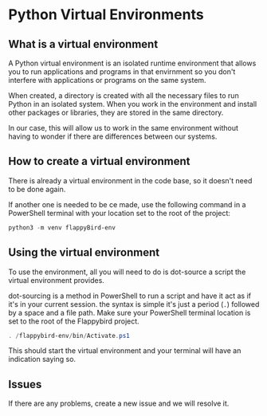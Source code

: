 # Python Virtual Environments

## What is a virtual environment

A Python virtual environment is an isolated runtime environment that allows you
to run applications and programs in that envirnment so you don't interfere with
applications or programs on the same system.

When created, a directory is created with all the necessary files to run Python
in an isolated system. When you work in the environment and install other
packages or libraries, they are stored in the same directory.

In our case, this will allow us to work in the same environment without having
to wonder if there are differences between our systems.

## How to create a virtual environment

There is already a virtual environment in the code base, so it doesn't need to
be done again.

If another one is needed to be ce made, use the following command in a
PowerShell terminal with your location set to the root of the project:

```powershell
python3 -m venv flappyBird-env
```

## Using the virtual environment

To use the environment, all you will need to do is dot-source a script the
virtual environment provides.

dot-sourcing is a method in PowerShell to run a script and have it act as if
it's in your current session. the syntax is simple it's just a period (`.`)
followed by a space and a file path. Make sure your PowerShell terminal location
is set to the root of the Flappybird project.

```powershell
. /flappybird-env/bin/Activate.ps1
```

This should start the virtual environment and your terminal will have an indication saying so. 

## Issues

If there are any problems, create a new issue and we will resolve it. 
